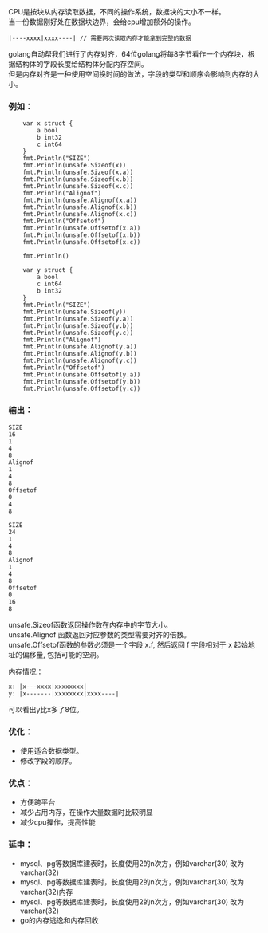 
CPU是按块从内存读取数据，不同的操作系统，数据块的大小不一样。  
当一份数据刚好处在数据块边界，会给cpu增加额外的操作。  
````
|----xxxx|xxxx----| // 需要两次读取内存才能拿到完整的数据
````
golang自动帮我们进行了内存对齐，64位golang将每8字节看作一个内存块，根据结构体的字段长度给结构体分配内存空间。  
但是内存对齐是一种使用空间换时间的做法，字段的类型和顺序会影响到内存的大小。

### 例如：
```
	var x struct {
		a bool
		b int32
		c int64
	}
	fmt.Println("SIZE")
	fmt.Println(unsafe.Sizeof(x))
	fmt.Println(unsafe.Sizeof(x.a))
	fmt.Println(unsafe.Sizeof(x.b))
	fmt.Println(unsafe.Sizeof(x.c))
	fmt.Println("Alignof")
	fmt.Println(unsafe.Alignof(x.a))
	fmt.Println(unsafe.Alignof(x.b))
	fmt.Println(unsafe.Alignof(x.c))
	fmt.Println("Offsetof")
	fmt.Println(unsafe.Offsetof(x.a))
	fmt.Println(unsafe.Offsetof(x.b))
	fmt.Println(unsafe.Offsetof(x.c))

	fmt.Println()

	var y struct {
		a bool
		c int64
		b int32
	}
	fmt.Println("SIZE")
	fmt.Println(unsafe.Sizeof(y))
	fmt.Println(unsafe.Sizeof(y.a))
	fmt.Println(unsafe.Sizeof(y.b))
	fmt.Println(unsafe.Sizeof(y.c))
	fmt.Println("Alignof")
	fmt.Println(unsafe.Alignof(y.a))
	fmt.Println(unsafe.Alignof(y.b))
	fmt.Println(unsafe.Alignof(y.c))
	fmt.Println("Offsetof")
	fmt.Println(unsafe.Offsetof(y.a))
	fmt.Println(unsafe.Offsetof(y.b))
	fmt.Println(unsafe.Offsetof(y.c))
```
### 输出：
```
SIZE
16
1
4
8
Alignof
1
4
8
Offsetof
0
4
8

SIZE
24
1
4
8
Alignof
1
4
8
Offsetof
0
16
8
```
unsafe.Sizeof函数返回操作数在内存中的字节大小。  
unsafe.Alignof 函数返回对应参数的类型需要对齐的倍数。  
unsafe.Offsetof函数的参数必须是一个字段 x.f, 然后返回 f 字段相对于 x 起始地址的偏移量, 包括可能的空洞。  

内存情况：  
```
x: |x---xxxx|xxxxxxxx|
y: |x-------|xxxxxxxx|xxxx----|
```
可以看出y比x多了8位。

### 优化：
* 使用适合数据类型。
* 修改字段的顺序。

### 优点：
* 方便跨平台
* 减少占用内存，在操作大量数据时比较明显
* 减少cpu操作，提高性能

### 延申：
* mysql、pg等数据库建表时，长度使用2的n次方，例如varchar(30) 改为 varchar(32)
* mysql、pg等数据库建表时，长度使用2的n次方，例如varchar(30) 改为 varchar(32)内存
* mysql、pg等数据库建表时，长度使用2的n次方，例如varchar(30) 改为 varchar(32)
* go的内存逃逸和内存回收
